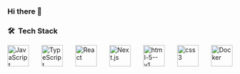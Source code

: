 ### Hi there 👋

### 🛠 &nbsp;Tech Stack
<div style="width: 100%; display: flex; aligin-items: center; justify-content: space-between;">
  <img width="48" height="48" src="https://img.icons8.com/color/48/javascript--v1.png" alt="JavaScript" title="JavaScript"/>
  <img width="48" height="48" src="https://img.icons8.com/color/48/typescript.png" alt="TypeScript"  title="TypeScript"/>
  <img width="48" height="48" src="https://img.icons8.com/color/48/react-native.png" alt="React"  title="React"/>
  <img width="48" height="48" src="https://img.icons8.com/color/48/nextjs.png" alt="Next.js" title="Next.js"/>
  <img width="48" height="48" src="https://img.icons8.com/color/48/html-5--v1.png" alt="html-5--v1" title="HTML"/>
  <img width="48" height="48" src="https://img.icons8.com/color/48/css3.png" alt="css3" title="CSS"/>
  <img width="48" height="48" src="https://img.icons8.com/color/48/docker.png" alt="Docker"  title="Docker"/>
</div>



